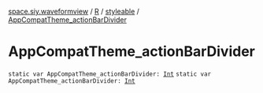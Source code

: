 [space.siy.waveformview](../../index.md) / [R](../index.md) / [styleable](index.md) / [AppCompatTheme_actionBarDivider](./-app-compat-theme_action-bar-divider.md)

# AppCompatTheme_actionBarDivider

`static var AppCompatTheme_actionBarDivider: `[`Int`](https://kotlinlang.org/api/latest/jvm/stdlib/kotlin/-int/index.html)
`static var AppCompatTheme_actionBarDivider: `[`Int`](https://kotlinlang.org/api/latest/jvm/stdlib/kotlin/-int/index.html)